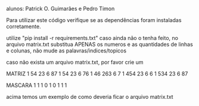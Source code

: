 alunos: Patrick O. Guimarães e Pedro Timon

Para utilizar este código verifique se as dependências foram instaladas corretamente.

utilize "pip install -r requirements.txt" caso ainda não o tenha feito, no arquivo matrix.txt substitua APENAS os numeros
e as quantidades de linhas e colunas, não mude as palavras/indices/topicos

caso não exista um arquivo matrix.txt, por favor crie um

MATRIZ
1 54 23 6 87
1 54 23 6 76
1 46 263 6 7
1 454 23 6 6
1 534 23 6 87

MASCARA
1 1 1
0 1 0
1 1 1


acima temos um exemplo de como deveria ficar o arquivo matrix.txt
